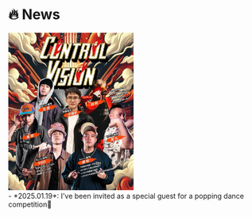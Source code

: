 # 🔥 News
<div class='paper-box'>
  <div class='paper-box-image'>
    <div>
      <img src='images/news.png' width="50%">
    </div>
  </div>
<div class='paper-box-text' markdown="1">
- *2025.01.19*: I've been invited as a special guest for a popping dance competition🎉 
</div>
</div>

